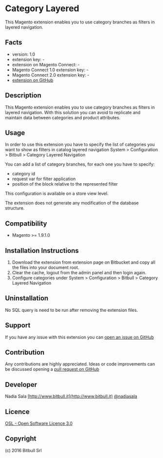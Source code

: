 Category Layered
================
This Magento extension enables you to use category branches as filters in layered navigation.

Facts
-----
- version: 1.0
- extension key: -
- extension on Magento Connect: -
- Magento Connect 1.0 extension key: -
- Magento Connect 2.0 extension key: -
- [extension on GitHub](https://github.com/bitbull-team/magento-module-category-layered)

Description
-----------
This Magento extension enables you to use category branches as filters in layered navigation.
With this solution you can avoid to replicate and maintain data between categories and product attributes.

Usage
-----
In order to use this extension you have to specify the list of categories you want to show as filters in catalog layered navigation
System > Configuration > Bitbull > Category Layered Navigation

You can add a list of category branches, for each one you have to specify:
- category id
- request var for filter application
- position of the block relative to the represented filter

This configuration is available on a store view level.

The extension does not generate any modification of the database structure.

Compatibility
-------------
- Magento >= 1.9.1.0

Installation Instructions
-------------------------
1. Download the extension from extension page on Bitbucket and copy all the files into your document root.
2. Clear the cache, logout from the admin panel and then login again.
3. Configure categories under System > Configuration > Bitbull > Category Layered Navigation

Uninstallation
--------------
No SQL query is need to be run after removing the extension files.

Support
-------
If you have any issue with this extension you can [open an issue on GitHub](https://github.com/bitbull-team/magento-module-category-layered/issues)

Contribution
------------
Any contributions are highly appreciated. Ideas or code improvements can be discussed opening a [pull request on GitHub](https://help.github.com/articles/using-pull-requests)

Developer
---------
Nadia Sala
[http://www.bitbull.it](http://www.bitbull.it)
[@nadiasala](https://twitter.com/nadiasala)

Licence
-------
[OSL - Open Software Licence 3.0](http://opensource.org/licenses/osl-3.0.php)

Copyright
---------
(c) 2016 Bitbull Srl
